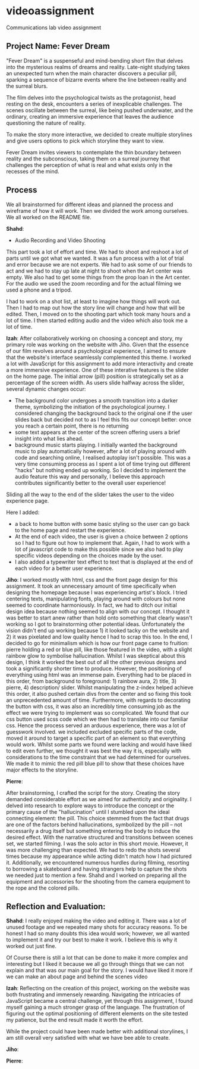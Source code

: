 # videoassignment
Communications lab video assignment

## Project Name: Fever Dream 
"Fever Dream" is a suspenseful and mind-bending short film that delves into the mysterious realms of dreams and reality. Late-night studying takes an unexpected turn when the main character discovers a peculiar pill, sparking a sequence of bizarre events where the line between reality and the surreal blurs.

The film delves into the psychological twists as the protagonist, head resting on the desk, encounters a series of inexplicable challenges. The scenes oscillate between the surreal, like being pushed underwater, and the ordinary, creating an immersive experience that leaves the audience questioning the nature of reality.

To make the story more interactive, we decided to create multiple storylines and give users options to pick which storyline they want to view.

Fever Dream invites viewers to contemplate the thin boundary between reality and the subconscious, taking them on a surreal journey that challenges the perception of what is real and what exists only in the recesses of the mind.


## Process 

We all brainstormed for different ideas and planned the process and wireframe of how it will work. Then we divided the work among ourselves. We all worked on the README file. 

**Shahd**: 
- Audio Recording and Video Shooting 

This part took a lot of effort and time. We had to shoot and reshoot a lot of parts until we got what we wanted. It was a fun process with a lot of trial and error because we are not experts. We had to ask some of our friends to act and we had to stay up late at night to shoot when the Art center was empty. We also had to get some things from the prop loan in the Art center. For the audio we used the zoom recording and for the actual filming we used a phone and a tripod. 

I had to work on a shot list, at least to imagine how things will work out. Then I had to map out how the story line will change and how that will be edited. Then, I moved on to the shooting part which took many hours and a lot of time. I then started editing audio and the video which also took me a lot of time.  

   
**Izah**: After collaboratively working on choosing a concept and story, my primary role was working on the website with Jiho. Given that the essence of our film revolves around a psychological experience, I aimed to ensure that the website's interface seamlessly complemented this theme. I worked a lot with JavaScript for this assignment to add more interactivity and create a more immersive experience. One of these interative features is the slider on the home page. The initial arrow (pill) position is strategically set as a percentage of the screen width. As users slide halfway across the slider, several dynamic changes occur:
  - The background color undergoes a smooth transition into a darker theme, symbolizing the initiation of the psychological journey. I considered changing the background back to the original one if the user slides back but decided not to as I feel this fits our concept better: once you reach a certain point, there is no returning
  - some text appears at the center of the screen offering users a brief insight into what lies ahead.
  - background music starts playing. I initially wanted the background music to play automatically however, after a lot of playing around with code and searching online, I realised autoplay isn't possible. This was a very time consuming process as I spent a lot of time trying out different "hacks" but nothing ended up working. So I decided to implement the audio feature this way and personally, I believe this approach contributes significantly better to the overall user experience!

  Sliding all the way to the end of the slider takes the user to the video experience page. 
  
  Here I added:
  - a back to home button with some basic styling so the user can go back to the home page and restart the experience.
  - At the end of each video, the user is given a choice between 2 options so I had to figure out how to implement that. Again, I had to work with a lot of javascript code to make this possible since we also had to play specific videos depending on the choices made by the user.
  - I also added a typewriter text effect to text that is displayed at the end of each video for a better user experience.

   **Jiho**:
  I worked mostly with html, css and the front page design for this assignment. It took an unnecessary amount of time specifically when designing the homepage because I was experiencing artist's block. I tried centering texts, manipulating fonts, playing around with colours but none seemed to coordinate harmoniously. In fact, we had to ditch our initial design idea because nothing seemed to align with our concept. I thought it was better to start anew rather than hold onto something that clearly wasn't working so I got to brainstorming other potential ideas. Unfortunately the vision didn't end up working because 1) it looked tacky on the website and 2) it was pixelated and low quality hence I had to scrap this too. In the end, I decided to go for minimalism which is how our front page came to fruition: pierre holding a red or blue pill, like those featured in the video, with a slight rainbow glow to symbolise hallucination. Whilst I was skeptical about this design, I think it worked the best out of all the other previous designs and took a significantly shorter time to produce. However, the positioning of everything using html was an immense pain. Everything had to be placed in this order, from background to foreground: 1) rainbow aura, 2) title, 3) pierre, 4) description/ slider. Whilst manipulating the z-index helped achieve this order, it also pushed certain divs from the center and so fixing this took an unprecedented amount of time.
  Furthermore, with regards to decorating the button with css, it was also an incredibly time consuming job as the effect we were trying to implement was so complicated. We found that our css button used scss code which we then had to translate into our familiar css. Hence the process served an arduous experience, there was a lot of guesswork involved. we included excluded specific parts of the code, moved it around to target a specific part of an element so that everything would work. Whilst some parts we found were lacking and would have liked to edit even further, we thought it was best the way it is, especially with considerations to the time constraint that we had determined for ourselves. We made it to mimic the red pill blue pill to show that these choices have major effects to the storyline. 

**Pierre**:

   After brainstorming, I crafted the script for the story. Creating the story demanded considerable effort as we aimed for authenticity and originality. I delved into research to explore ways to introduce the concept or the primary cause of the "hallucination" until I stumbled upon the ideal connecting element: the pill. This choice stemmed from the fact that drugs are one of the factors behind hallucinations, symbolized by the pill – not necessarily a drug itself but something entering the body to induce the desired effect. With the narrative structured and transitions between scenes set, we started filming. I was the solo actor in this short movie. However, it was more challenging than expected. We had to redo the shots several times because my appearance while acting didn't match how I had pictured it. Additionally, we encountered numerous hurdles during filming, resorting to borrowing a skateboard and having strangers help to capture the shots we needed just to mention a few. Shahd and I worked on preparing all the equipment and accessories for the shooting from the camera equipment to the rope and the colored pills.


## Reflection and Evaluation: 

**Shahd**: I really enjoyed making the video and editing it. There was a lot of unused footage and we repeated many shots for accuracy reasons. To be honest I had so many doubts this idea would work; however, we all wanted to implement it and try our best to make it work. I believe this is why it worked out just fine. 

Of Course there is still a lot that can be done to make it more complex and interesting but I liked it because we all go through things that we can not explain and that was our main goal for the story. I would have liked it more if we can make an about page and behind the scenes video
 
**Izah**: Reflecting on the creation of this project, working on the website was both frustrating and immensely rewarding. Navigating the intricacies of JavaScript became a central challenge, yet through this assignment, I found myself gaining a much stronger grasp of the language. The frustration of figuring out the optimal positioning of different elements on the site tested my patience, but the end result made it worth the effort.

While the project could have been made better with additional storylines, I am still overall very satisfied with what we have bee able to create.

**Jiho**:

**Pierre**:
